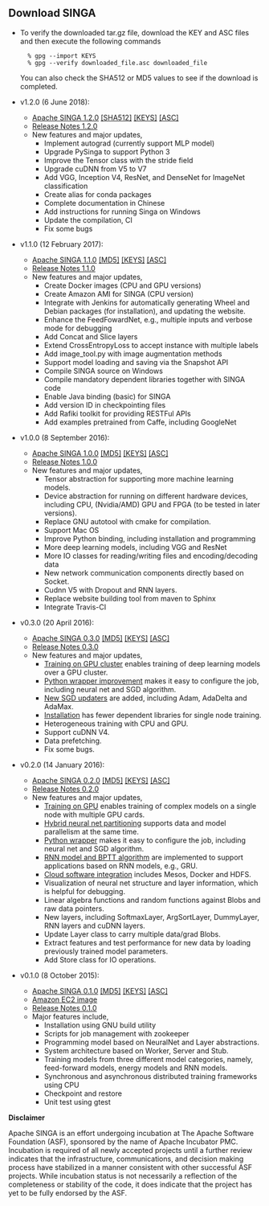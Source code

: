## Download SINGA

* To verify the downloaded tar.gz file, download the KEY and ASC files and then execute the following commands

        % gpg --import KEYS
        % gpg --verify downloaded_file.asc downloaded_file
  
  You can also check the SHA512 or MD5 values to see if the download is completed.



* v1.2.0 (6 June 2018):
    * [Apache SINGA 1.2.0](http://www.apache.org/dyn/closer.cgi/incubator/singa/1.2.0/apache-singa-incubating-1.2.0.tar.gz)
      [\[SHA512\]](https://www.apache.org/dist/incubator/singa/1.2.0/apache-singa-incubating-1.2.0.tar.gz.sha512)
      [\[KEYS\]](https://www.apache.org/dist/incubator/singa/1.2.0/KEYS)
      [\[ASC\]](https://www.apache.org/dist/incubator/singa/1.2.0/apache-singa-incubating-1.2.0.tar.gz.asc)
    * [Release Notes 1.2.0](releases/RELEASE_NOTES_1.2.0.html)
    * New features and major updates,
        * Implement autograd (currently support MLP model)
        * Upgrade PySinga to support Python 3
        * Improve the Tensor class with the stride field
        * Upgrade cuDNN from V5 to V7
        * Add VGG, Inception V4, ResNet, and DenseNet for ImageNet classification
        * Create alias for conda packages
        * Complete documentation in Chinese
        * Add instructions for running Singa on Windows
        * Update the compilation, CI
        * Fix some bugs



* v1.1.0 (12 February 2017):
    * [Apache SINGA 1.1.0](http://www.apache.org/dyn/closer.cgi/incubator/singa/1.1.0/apache-singa-incubating-1.1.0.tar.gz)
      [\[MD5\]](https://archive.apache.org/dist/incubator/singa/1.1.0/apache-singa-incubating-1.1.0.tar.gz.md5)
      [\[KEYS\]](https://archive.apache.org/dist/incubator/singa/1.1.0/KEYS)
      [\[ASC\]](https://archive.apache.org/dist/incubator/singa/1.1.0/apache-singa-incubating-1.1.0.tar.gz.asc)
    * [Release Notes 1.1.0](releases/RELEASE_NOTES_1.1.0.html)
    * New features and major updates,
        * Create Docker images (CPU and GPU versions)
        * Create Amazon AMI for SINGA (CPU version)
        * Integrate with Jenkins for automatically generating Wheel and Debian packages (for installation), and updating the website.
        * Enhance the FeedFowardNet, e.g., multiple inputs and verbose mode for debugging
        * Add Concat and Slice layers
        * Extend CrossEntropyLoss to accept instance with multiple labels
        * Add image_tool.py with image augmentation methods
        * Support model loading and saving via the Snapshot API
        * Compile SINGA source on Windows
        * Compile mandatory dependent libraries together with SINGA code
        * Enable Java binding (basic) for SINGA
        * Add version ID in checkpointing files
        * Add Rafiki toolkit for providing RESTFul APIs
        * Add examples pretrained from Caffe, including GoogleNet



* v1.0.0 (8 September 2016):
    * [Apache SINGA 1.0.0](https://archive.apache.org/dist/incubator/singa/1.0.0/apache-singa-incubating-1.0.0.tar.gz)
      [\[MD5\]](https://archive.apache.org/dist/incubator/singa/1.0.0/apache-singa-incubating-1.0.0.tar.gz.md5)
      [\[KEYS\]](https://archive.apache.org/dist/incubator/singa//1.0.0/KEYS)
      [\[ASC\]](https://archive.apache.org/dist/incubator/singa/1.0.0/apache-singa-incubating-1.0.0.tar.gz.asc)
    * [Release Notes 1.0.0](releases/RELEASE_NOTES_1.0.0.html)
    * New features and major updates,
        * Tensor abstraction for supporting more machine learning models.
        * Device abstraction for running on different hardware devices, including CPU, (Nvidia/AMD) GPU and FPGA (to be tested in later versions).
        * Replace GNU autotool with cmake for compilation.
        * Support Mac OS
        * Improve Python binding, including installation and programming
        * More deep learning models, including VGG and ResNet
        * More IO classes for reading/writing files and encoding/decoding data
        * New network communication components directly based on Socket.
        * Cudnn V5 with Dropout and RNN layers.
        * Replace website building tool from maven to Sphinx
        * Integrate Travis-CI


* v0.3.0 (20 April 2016):
    * [Apache SINGA 0.3.0](https://archive.apache.org/dist/incubator/singa/0.3.0/apache-singa-incubating-0.3.0.tar.gz)
      [\[MD5\]](https://archive.apache.org/dist/incubator/singa/0.3.0/apache-singa-incubating-0.3.0.tar.gz.md5)
      [\[KEYS\]](https://archive.apache.org/dist/incubator/singa/0.3.0/KEYS)
      [\[ASC\]](https://archive.apache.org/dist/incubator/singa/0.3.0/apache-singa-incubating-0.3.0.tar.gz.asc)
    * [Release Notes 0.3.0](releases/RELEASE_NOTES_0.3.0.html)
    * New features and major updates,
        * [Training on GPU cluster](v0.3.0/gpu.html) enables training of deep learning models over a GPU cluster.
        * [Python wrapper improvement](v0.3.0/python.html) makes it easy to configure the job, including neural net and SGD algorithm.
        * [New SGD updaters](v0.3.0/updater.html) are added, including Adam, AdaDelta and AdaMax.
        * [Installation](v0.3.0/installation.html) has fewer dependent libraries for single node training.
        * Heterogeneous training with CPU and GPU.
        * Support cuDNN V4.
        * Data prefetching.
        * Fix some bugs.



* v0.2.0 (14 January 2016):
    * [Apache SINGA 0.2.0](https://archive.apache.org/dist/incubator/singa/0.2.0/apache-singa-incubating-0.2.0.tar.gz)
      [\[MD5\]](https://archive.apache.org/dist/incubator/singa/0.2.0/apache-singa-incubating-0.2.0.tar.gz.md5)
      [\[KEYS\]](https://archive.apache.org/dist/incubator/singa/0.2.0/KEYS)
      [\[ASC\]](https://archive.apache.org/dist/incubator/singa/0.2.0/apache-singa-incubating-0.2.0.tar.gz.asc)
    * [Release Notes 0.2.0](releases/RELEASE_NOTES_0.2.0.html)
    * New features and major updates,
        * [Training on GPU](v0.2.0/gpu.html) enables training of complex models on a single node with multiple GPU cards.
        * [Hybrid neural net partitioning](v0.2.0/hybrid.html) supports data and model parallelism at the same time.
        * [Python wrapper](v0.2.0/python.html) makes it easy to configure the job, including neural net and SGD algorithm.
        * [RNN model and BPTT algorithm](v0.2.0/general-rnn.html) are implemented to support applications based on RNN models, e.g., GRU.
        * [Cloud software integration](v0.2.0/distributed-training.html) includes Mesos, Docker and HDFS.
        * Visualization of neural net structure and layer information, which is helpful for debugging.
        * Linear algebra functions and random functions against Blobs and raw data pointers.
        * New layers, including SoftmaxLayer, ArgSortLayer, DummyLayer, RNN layers and cuDNN layers.
        * Update Layer class to carry multiple data/grad Blobs.
        * Extract features and test performance for new data by loading previously trained model parameters.
        * Add Store class for IO operations.


* v0.1.0 (8 October 2015):
    * [Apache SINGA 0.1.0](https://archive.apache.org/dist/incubator/singa/apache-singa-incubating-0.1.0.tar.gz)
      [\[MD5\]](https://archive.apache.org/dist/incubator/singa/apache-singa-incubating-0.1.0.tar.gz.md5)
      [\[KEYS\]](https://archive.apache.org/dist/incubator/singa/KEYS)
      [\[ASC\]](https://archive.apache.org/dist/incubator/singa/apache-singa-incubating-0.1.0.tar.gz.asc)
    * [Amazon EC2 image](https://console.aws.amazon.com/ec2/v2/home?region=ap-southeast-1#LaunchInstanceWizard:ami=ami-b41001e6)
    * [Release Notes 0.1.0](releases/RELEASE_NOTES_0.1.0.html)
    * Major features include,
        * Installation using GNU build utility
        * Scripts for job management with zookeeper
        * Programming model based on NeuralNet and Layer abstractions.
        * System architecture based on Worker, Server and Stub.
        * Training models from three different model categories, namely, feed-forward models, energy models and RNN models.
        * Synchronous and asynchronous distributed training frameworks using CPU
        * Checkpoint and restore
        * Unit test using gtest

**Disclaimer**

Apache SINGA is an effort undergoing incubation at The Apache Software
Foundation (ASF), sponsored by the name of Apache Incubator PMC. Incubation is
required of all newly accepted projects until a further review indicates that
the infrastructure, communications, and decision making process have stabilized
in a manner consistent with other successful ASF projects. While incubation
status is not necessarily a reflection of the completeness or stability of the
code, it does indicate that the project has yet to be fully endorsed by the
ASF.
